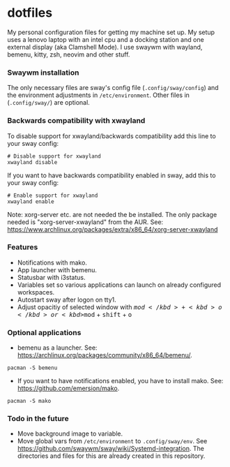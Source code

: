 # dotfiles
My personal configuration files for getting my machine set up.
My setup uses a lenovo laptop with an intel cpu and a docking station and one external display (aka Clamshell Mode).
I use swaywm with wayland, bemenu, kitty, zsh, neovim and other stuff.

### Swaywm installation
The only necessary files are sway's config file (`.config/sway/config`) and the environment adjustments in `/etc/environment`. Other files in  (`.config/sway/`) are optional.

### Backwards compatibility with xwayland
To disable support for xwayland/backwards compatibility add this line to your sway config:
```
# Disable support for xwayland
xwayland disable
```

If you want to have backwards compatibility enabled in sway, add this to your sway config:
```
# Enable support for xwayland
xwayland enable
```
Note: xorg-server etc. are not needed the be installed. The only package needed is "xorg-server-xwayland" from the AUR. See: https://www.archlinux.org/packages/extra/x86_64/xorg-server-xwayland

### Features
- Notifications with mako.
- App launcher with bemenu.
- Statusbar with i3status.
- Variables set so various applications can launch on already configured workspaces.
- Autostart sway after logon on tty1.
- Adjust opacitiy of selected window with <kbd>$mod</kbd> + <kbd>o</kbd> or <kbd>$mod</kbd> + <kbd>shift</kbd> + <kbd>o</kbd>

### Optional applications
- bemenu as a launcher. See: https://archlinux.org/packages/community/x86_64/bemenu/.
```
pacman -S bemenu
```
- If you want to have notifications enabled, you have to install mako. See: https://github.com/emersion/mako.
```
pacman -S mako
```

### Todo in the future
- Move background image to variable.
- Move global vars from `/etc/environment` to `.config/sway/env`. See https://github.com/swaywm/sway/wiki/Systemd-integration. The directories and files for this are already created in this repository.

